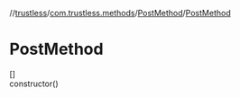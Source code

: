 //[trustless](../../../index.md)/[com.trustless.methods](../index.md)/[PostMethod](index.md)/[PostMethod](-post-method.md)

# PostMethod

[]\
constructor()
